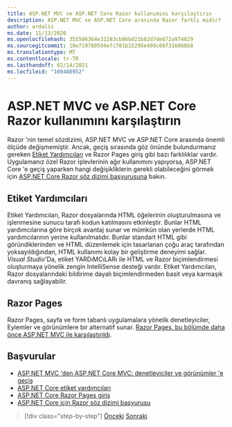 ```yaml
---
title: ASP.NET MVC ve ASP.NET Core Razor kullanımını karşılaştırın
description: ASP.NET MVC ve ASP.NET Core arasında Razor farklı midir?
author: ardalis
ms.date: 11/13/2020
ms.openlocfilehash: 355506364e32283cb86bd21b82d7de672a974829
ms.sourcegitcommit: 10e719780594efc781b15295e499c66f316068b8
ms.translationtype: MT
ms.contentlocale: tr-TR
ms.lasthandoff: 02/14/2021
ms.locfileid: "100488952"
---
```

# <a name="compare-razor-usage-in-aspnet-mvc-and-aspnet-core"></a>ASP.NET MVC ve ASP.NET Core Razor kullanımını karşılaştırın

Razor 'nin temel sözdizimi, ASP.NET MVC ve ASP.NET Core arasında önemli ölçüde değişmemiştir. Ancak, geçiş sırasında göz önünde bulundurmanız gereken [Etiket Yardımcıları](https://docs.microsoft.com/aspnet/core/mvc/views/tag-helpers/intro) ve Razor Pages giriş gibi bazı farklılıklar vardır. Uygulamanız özel Razor işlevlerinin ağır kullanımını yapıyorsa, ASP.NET Core 'e geçiş yaparken hangi değişikliklerin gerekli olabileceğini görmek için [ASP.NET Core Razor söz dizimi başvurusuna](https://docs.microsoft.com/aspnet/core/razor-pages) bakın.

## <a name="tag-helpers"></a>Etiket Yardımcıları

Etiket Yardımcıları, Razor dosyalarında HTML öğelerinin oluşturulmasına ve işlenmesine sunucu tarafı kodun katılmasını etkinleştir. Bunlar HTML yardımcılarına göre birçok avantaj sunar ve mümkün olan yerlerde HTML yardımcılarının yerine kullanılmalıdır. Bunlar standart HTML gibi göründiklerinden ve HTML düzenlemek için tasarlanan çoğu araç tarafından yoksayıldığından, HTML kullanımı kolay bir geliştirme deneyimi sağlar. _Visual Studio_'Da, etiket YARDıMCıLARı ile HTML ve Razor biçimlendirmesi oluşturmaya yönelik zengin IntelliSense desteği vardır. Etiket Yardımcıları, Razor dosyalarındaki bildirime dayalı biçimlendirmeden basit veya karmaşık davranış sağlayabilir.

## <a name="razor-pages"></a>Razor Pages

Razor Pages, sayfa ve form tabanlı uygulamalara yönelik denetleyiciler, Eylemler ve görünümlere bir alternatif sunar. [Razor Pages, bu bölümde daha önce ASP.NET MVC ile karşılaştırıldı](./comparing-razor-pages-aspnet-mvc.md).

## <a name="references"></a>Başvurular

- [ASP.NET MVC 'den ASP.NET Core MVC: denetleyiciler ve görünümler 'e geçiş](https://docs.microsoft.com/aspnet/core/migration/mvc#migrate-controllers-and-views)
- [ASP.NET Core etiket yardımcıları](https://docs.microsoft.com/aspnet/core/mvc/views/tag-helpers/intro)
- [ASP.NET Core Razor Pages giriş](https://docs.microsoft.com/aspnet/core/razor-pages)
- [ASP.NET Core için Razor söz dizimi başvurusu](https://docs.microsoft.com/aspnet/core/razor-pages)

>[!div class="step-by-step"]
>[Önceki](controller-differences.md) 
> [Sonraki](signalr-differences.md)
